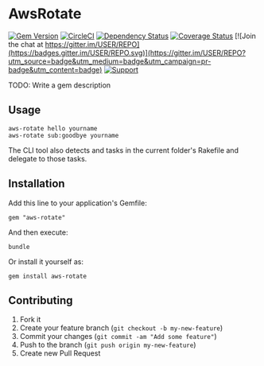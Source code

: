 # AwsRotate

[![Gem Version](https://badge.fury.io/rb/GEMNAME.png)](http://badge.fury.io/rb/GEMNAME)
[![CircleCI](https://circleci.com/gh/USER/REPO.svg?style=svg)](https://circleci.com/gh/USER/REPO)
[![Dependency Status](https://gemnasium.com/USER/REPO.png)](https://gemnasium.com/USER/REPO)
[![Coverage Status](https://coveralls.io/repos/USER/REPO/badge.png)](https://coveralls.io/r/USER/REPO)
[![Join the chat at https://gitter.im/USER/REPO](https://badges.gitter.im/USER/REPO.svg)](https://gitter.im/USER/REPO?utm_source=badge&utm_medium=badge&utm_campaign=pr-badge&utm_content=badge)
[![Support](https://img.shields.io/badge/get-support-blue.svg)](https://boltops.com?utm_source=badge&utm_medium=badge&utm_campaign=cli-template)

TODO: Write a gem description

## Usage

    aws-rotate hello yourname
    aws-rotate sub:goodbye yourname

The CLI tool also detects and tasks in the current folder's Rakefile and delegate to those tasks.

## Installation

Add this line to your application's Gemfile:

    gem "aws-rotate"

And then execute:

    bundle

Or install it yourself as:

    gem install aws-rotate

## Contributing

1. Fork it
2. Create your feature branch (`git checkout -b my-new-feature`)
3. Commit your changes (`git commit -am "Add some feature"`)
4. Push to the branch (`git push origin my-new-feature`)
5. Create new Pull Request
